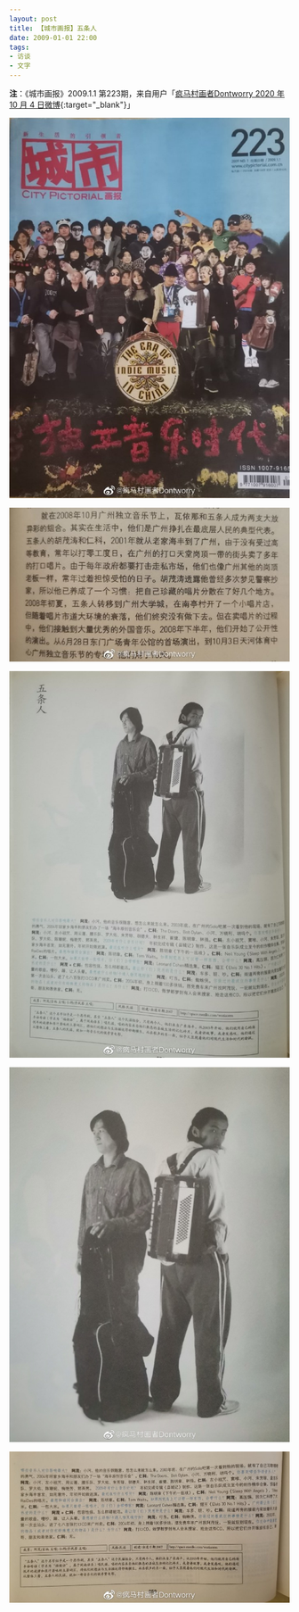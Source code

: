 ```yaml
---
layout: post
title: 【城市画报】五条人
date: 2009-01-01 22:00
tags:
- 访谈
- 文字
---
```


**注**：《城市画报》2009.1.1 第223期，来自用户「[疯马村画者Dontworry 2020 年 10 月 4 日微博](https://weibo.com/5339002071/JnEqwmx2u?filter=hot&root_comment_id=0&type=comment#_rnd1607211831047){:target="_blank"}」

![](/assets/imgs/citypictorial20090101-0.jpg)

![](/assets/imgs/citypictorial20090101-1.jpg)

![](/assets/imgs/citypictorial20090101-2.jpg)

![](/assets/imgs/citypictorial20090101-3.jpg)

![](/assets/imgs/citypictorial20090101-4.jpg)
